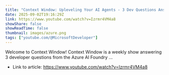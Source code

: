 ```yaml
---
title: "Context Window: Upleveling Your AI Agents - 3 Dev Questions Answered"
date: 2025-09-02T19:16:29Z
link: https://www.youtube.com/watch?v=Izrmr4VM4a8
showShare: false
showReadTime: false
thumbnail: images/azure.png
tags: ["youtube.com/@MicrosoftDeveloper"]
---
```

Welcome to Context Window! Context Window is a weekly show answering 3 developer questions from the Azure AI Foundry ...

- Link to article: https://www.youtube.com/watch?v=Izrmr4VM4a8